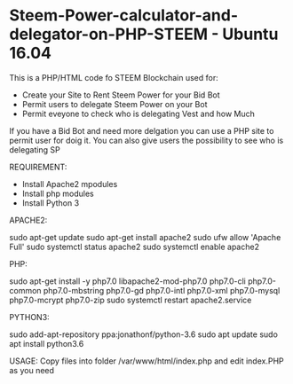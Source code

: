 # Steem-Power-calculator-and-delegator-on-PHP-STEEM - Ubuntu 16.04

This is a PHP/HTML code fo STEEM Blockchain used for:

- Create your Site to Rent Steem Power for your Bid Bot
- Permit users to delegate Steem Power on your Bot
- Permit eveyone to check who is delegating Vest and how Much

If you have a Bid Bot and need more delgation you can use a PHP site to permit user for doig it. You can also give users the possibility to see who is delegating SP


REQUIREMENT:

- Install Apache2 mpodules
- Install php modules
- Install Python 3

APACHE2:

sudo apt-get update
sudo apt-get install apache2
sudo ufw allow 'Apache Full'
sudo systemctl status apache2
sudo systemctl enable apache2

PHP:

sudo apt-get install -y php7.0 libapache2-mod-php7.0 php7.0-cli php7.0-common php7.0-mbstring php7.0-gd php7.0-intl php7.0-xml php7.0-mysql php7.0-mcrypt php7.0-zip
sudo systemctl restart apache2.service

PYTHON3:

sudo add-apt-repository ppa:jonathonf/python-3.6
sudo apt update
sudo apt install python3.6

USAGE: 
Copy files into folder /var/www/html/index.php and edit index.PHP as you need
